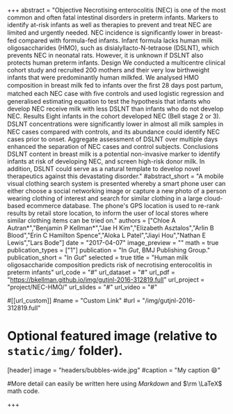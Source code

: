 +++
abstract = "Objective Necrotising enterocolitis (NEC) is one of the most common and often fatal intestinal disorders in preterm infants. Markers to identify at-risk infants as well as therapies to prevent and treat NEC are limited and urgently needed. NEC incidence is signiﬁcantly lower in breast-fed compared with formula-fed infants. Infant formula lacks human milk oligosaccharides (HMO), such as disialyllacto-N-tetraose (DSLNT), which prevents NEC in neonatal rats. However, it is unknown if DSLNT also protects human preterm infants. Design We conducted a multicentre clinical cohort study and recruited 200 mothers and their very low birthweight infants that were predominantly human milkfed. We analysed HMO composition in breast milk fed to infants over the ﬁrst 28 days post partum, matched each NEC case with ﬁve controls and used logistic regression and generalised estimating equation to test the hypothesis that infants who develop NEC receive milk with less DSLNT than infants who do not develop NEC. Results Eight infants in the cohort developed NEC (Bell stage 2 or 3). DSLNT concentrations were signiﬁcantly lower in almost all milk samples in NEC cases compared with controls, and its abundance could identify NEC cases prior to onset. Aggregate assessment of DSLNT over multiple days enhanced the separation of NEC cases and control subjects. Conclusions DSLNT content in breast milk is a potential non-invasive marker to identify infants at risk of developing NEC, and screen high-risk donor milk. In addition, DSLNT could serve as a natural template to develop novel therapeutics against this devastating disorder."
#abstract_short = "A mobile visual clothing search system is presented whereby a smart phone user can either choose a social networking image or capture a new photo of a person wearing clothing of interest and search for similar clothing in a large cloud-based ecommerce database. The phone's GPS location is used to re-rank results by retail store location, to inform the user of local stores where similar clothing items can be tried on."
authors = ["Chloe A Autran*","Benjamin P Kellman*","Jae H Kim","Elizabeth Asztalos","Arlin B Blood","Erin C Hamilton Spence","Aloka L Patel","Jiayi Hou","Nathan E Lewis","Lars Bode"]
date = "2017-04-07"
image_preview = ""
math = true
publication_types = ["1"]
publication = "In *Gut*, BMJ Publishing Group."
publication_short = "In *Gut*"
selected = true
title = "Human milk oligosaccharide composition predicts risk of necrotising enterocolitis in preterm infants"
url_code = "#"
url_dataset = "#"
url_pdf = "https://bkellman.github.io/img/gutjnl-2016-312819.full"
url_project = "project/NEC-HMO/"
url_slides = "#"
url_video = "#"

#[[url_custom]]
#name = "Custom Link"
#url = "/img/gutjnl-2016-312819.full"

# Optional featured image (relative to `static/img/` folder).
[header]
image = "headers/bubbles-wide.jpg"
#caption = "My caption :smile:"

#More detail can easily be written here using *Markdown* and $\rm \LaTeX$ math code.

+++

